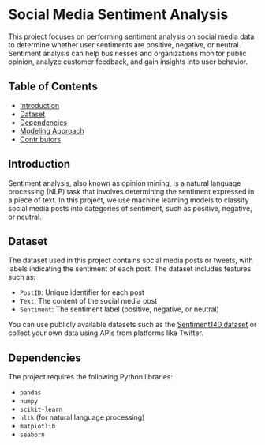 # Social Media Sentiment Analysis

This project focuses on performing sentiment analysis on social media data to determine whether user sentiments are positive, negative, or neutral. Sentiment analysis can help businesses and organizations monitor public opinion, analyze customer feedback, and gain insights into user behavior.

## Table of Contents
- [Introduction](#introduction)
- [Dataset](#dataset)
- [Dependencies](#dependencies)
- [Modeling Approach](#modeling-approach)
- [Contributors](#contributors)

## Introduction
Sentiment analysis, also known as opinion mining, is a natural language processing (NLP) task that involves determining the sentiment expressed in a piece of text. In this project, we use machine learning models to classify social media posts into categories of sentiment, such as positive, negative, or neutral.

## Dataset
The dataset used in this project contains social media posts or tweets, with labels indicating the sentiment of each post. The dataset includes features such as:
- `PostID`: Unique identifier for each post
- `Text`: The content of the social media post
- `Sentiment`: The sentiment label (positive, negative, or neutral)

You can use publicly available datasets such as the [Sentiment140 dataset]([https://www.kaggle.com/kazanova/sentiment140](https://www.kaggle.com/datasets/kashishparmar02/social-media-sentiments-analysis-dataset)) or collect your own data using APIs from platforms like Twitter.

## Dependencies
The project requires the following Python libraries:
- `pandas`
- `numpy`
- `scikit-learn`
- `nltk` (for natural language processing)
- `matplotlib`
- `seaborn`

